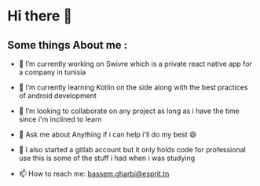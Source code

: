 # Hi there 👋

<!--
**gogetsu4024/gogetsu4024** is a ✨ _special_ ✨ repository because its `README.md` (this file) appears on your GitHub profile.

Here are some ideas to get you started:
-->
## Some things About me : 
- 🔭 I’m currently working on Swivre which is a private react native app for a company in tunisia 
- 🌱 I’m currently learning Kotlin on the side along with the best practices of android development
- 👯 I’m looking to collaborate on any project as long as i have the time since i'm inclined to learn

- 💬 Ask me about Anything if i can help i'll do my best 😄
- 💬 I also started a gitlab account but it only holds code for professional use this is some of the stuff i had when i was studying
- 📫 How to reach me: bassem.gharbi@esprit.tn


